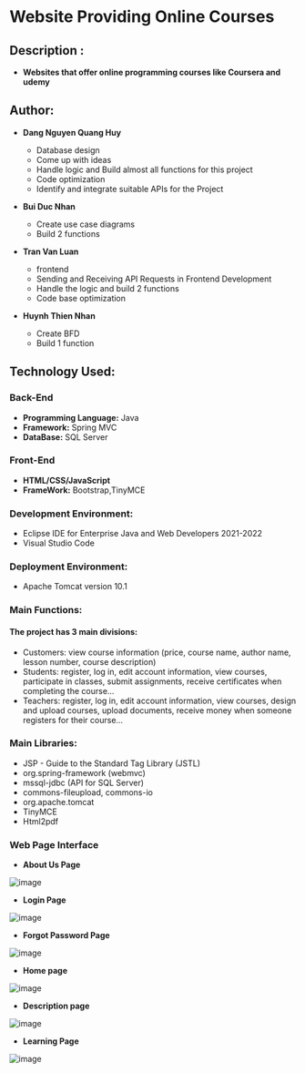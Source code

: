 # Website Providing Online Courses

## Description :

- **Websites that offer online programming courses like Coursera and udemy**
## Author:

- **Dang Nguyen Quang Huy**
  - Database design
  - Come up with ideas
  - Handle logic and Build almost all functions for this project
  - Code optimization
  - Identify and integrate suitable APIs for the Project


- **Bui Duc Nhan**
  - Create use case diagrams
  - Build 2 functions

- **Tran Van Luan**
  - frontend
  - Sending and Receiving API Requests in Frontend Development
  - Handle the logic and build 2 functions
  - Code base optimization

- **Huynh Thien Nhan**
  - Create BFD
  - Build 1 function


## Technology Used:

### Back-End
- **Programming Language:** Java
- **Framework:** Spring MVC
- **DataBase:** SQL Server
### Front-End
- **HTML/CSS/JavaScript**
- **FrameWork:** Bootstrap,TinyMCE
### Development Environment:

- Eclipse IDE for Enterprise Java and Web Developers 2021-2022
- Visual Studio Code

### Deployment Environment:

- Apache Tomcat version 10.1

### Main Functions:
#### The project has 3 main divisions:
- Customers: view course information (price, course name, author name, lesson number, course description)
- Students: register, log in, edit account information, view courses, participate in classes, submit assignments, receive certificates when completing the course...
- Teachers: register, log in, edit account information, view courses, design and upload courses, upload documents, receive money when someone registers for their course...

### Main Libraries:

- JSP - Guide to the Standard Tag Library (JSTL)
- org.spring-framework (webmvc)
- mssql-jdbc (API for SQL Server)
- commons-fileupload, commons-io
- org.apache.tomcat
- TinyMCE
- Html2pdf
### Web Page Interface
- **About Us Page**
  
![image](https://github.com/ZeusCoderBE/website-providing-online-courses/assets/117000361/da5615eb-9025-4143-9f0a-08a29d95a285)
- **Login Page**

![image](https://github.com/ZeusCoderBE/website-providing-online-courses/assets/117000361/34884c3f-1ae1-45b4-898e-9fef83267af9)

- **Forgot Password Page**

![image](https://github.com/ZeusCoderBE/website-providing-online-courses/assets/117000361/7825a037-1b28-461c-8c47-1c25dcf938d2)

- **Home page**
  
![image](https://github.com/ZeusCoderBE/website-providing-online-courses/assets/117000361/e631afd6-df6e-4808-bbbf-2d655cdc0258)
- **Description page**
  
![image](https://github.com/ZeusCoderBE/website-providing-online-courses/assets/117000361/89c096c6-1ea5-4cd3-9d44-f0f77614676c)


- **Learning Page**
  
![image](https://github.com/ZeusCoderBE/website-providing-online-courses/assets/117000361/ad48346d-6fc6-4cdf-a55a-c894faea730e)






